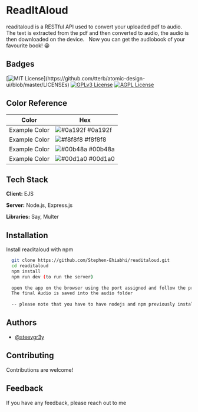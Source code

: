 
# ReadItAloud

readitaloud is a RESTful API used to convert your uploaded pdf to audio. The text is extracted from the pdf and then converted to audio, the audio is then downloaded on the device.
 
Now you can get the audiobook of your favourite book! 😀


## Badges

[![MIT License](https://img.shields.io/apm/l/atomic-design-ui.svg?)](https://github.com/tterb/atomic-design-ui/blob/master/LICENSEs)
[![GPLv3 License](https://img.shields.io/badge/License-GPL%20v3-yellow.svg)](https://opensource.org/licenses/)
[![AGPL License](https://img.shields.io/badge/license-AGPL-blue.svg)](http://www.gnu.org/licenses/agpl-3.0)

## Color Reference

| Color             | Hex                                                                |
| ----------------- | ------------------------------------------------------------------ |
| Example Color | ![#0a192f](https://via.placeholder.com/10/0a192f?text=+) #0a192f |
| Example Color | ![#f8f8f8](https://via.placeholder.com/10/f8f8f8?text=+) #f8f8f8 |
| Example Color | ![#00b48a](https://via.placeholder.com/10/00b48a?text=+) #00b48a |
| Example Color | ![#00d1a0](https://via.placeholder.com/10/00b48a?text=+) #00d1a0 |


## Tech Stack

**Client:** EJS

**Server:** Node.js, Express.js

**Libraries:** Say, Multer


## Installation

Install readitaloud with npm

```bash
  git clone https://github.com/Stephen-Ehiabhi/readitaloud.git
  cd readitaloud
  npm install
  npm run dev (to run the server)
  
  open the app on the browser using the port assigned and follow the process
  The final Audio is saved into the audio folder
  
  -- please note that you have to have nodejs and npm previously installed to make the project run successfully 
```
    
## Authors

- [@steevgr3y](https://www.github.com/stephenehiabhi)


## Contributing

Contributions are welcome!



## Feedback

If you have any feedback, please reach out to me

